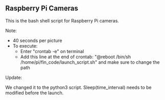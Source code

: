 ## Raspberry Pi Cameras

This is the bash shell script for Raspberry Pi cameras.

Note:
  - 40 seconds per picture
  - To execute: 
      - Enter "crontab -e" on terminal
      - Add this line at the end of crontab: "@reboot /bin/sh /home/pi/fin_code/launch_script.sh"
        and make sure to change the path
        
Update:

We changed it to the python3 script. Sleep(time_interval) needs to be modified before the launch.
